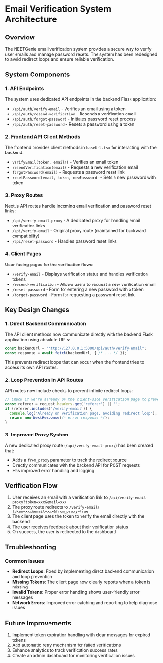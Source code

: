 # Email Verification System Architecture

## Overview

The NEETGenie email verification system provides a secure way to verify user emails and manage password resets. The system has been redesigned to avoid redirect loops and ensure reliable verification.

## System Components

### 1. API Endpoints

The system uses dedicated API endpoints in the backend Flask application:
- `/api/auth/verify-email` - Verifies an email using a token
- `/api/auth/resend-verification` - Resends a verification email
- `/api/auth/forgot-password` - Initiates password reset process
- `/api/auth/reset-password` - Resets a password using a token

### 2. Frontend API Client Methods

The frontend provides client methods in `baseUrl.tsx` for interacting with the backend:
- `verifyEmail(token, email?)` - Verifies an email token
- `resendVerification(email)` - Requests a new verification email
- `forgotPassword(email)` - Requests a password reset link
- `resetPassword(email, token, newPassword)` - Sets a new password with token

### 3. Proxy Routes

Next.js API routes handle incoming email verification and password reset links:
- `/api/verify-email-proxy` - A dedicated proxy for handling email verification links
- `/api/verify-email` - Original proxy route (maintained for backward compatibility)
- `/api/reset-password` - Handles password reset links

### 4. Client Pages

User-facing pages for the verification flows:
- `/verify-email` - Displays verification status and handles verification tokens
- `/resend-verification` - Allows users to request a new verification email
- `/reset-password` - Form for entering a new password with a token
- `/forgot-password` - Form for requesting a password reset link

## Key Design Changes

### 1. Direct Backend Communication

The API client methods now communicate directly with the backend Flask application using absolute URLs:
```typescript
const backendUrl = "http://127.0.0.1:5000/api/auth/verify-email";
const response = await fetch(backendUrl, { /* ... */ });
```

This prevents redirect loops that can occur when the frontend tries to access its own API routes.

### 2. Loop Prevention in API Routes

API routes now include checks to prevent infinite redirect loops:
```typescript
// Check if we're already on the client-side verification page to prevent infinite redirects
const referer = request.headers.get('referer') || '';
if (referer.includes('/verify-email')) {
  console.log("Already on verification page, avoiding redirect loop");
  return new NextResponse(/* error response */);
}
```

### 3. Improved Proxy System

A new dedicated proxy route (`/api/verify-email-proxy`) has been created that:
- Adds a `from_proxy` parameter to track the redirect source
- Directly communicates with the backend API for POST requests
- Has improved error handling and logging

## Verification Flow

1. User receives an email with a verification link to `/api/verify-email-proxy?token=xxx&email=xxx`
2. The proxy route redirects to `/verify-email?token=xxx&email=xxx&from_proxy=true`
3. The client page uses the token to verify the email directly with the backend
4. The user receives feedback about their verification status
5. On success, the user is redirected to the dashboard

## Troubleshooting

### Common Issues

- **Redirect Loops**: Fixed by implementing direct backend communication and loop prevention
- **Missing Tokens**: The client page now clearly reports when a token is missing
- **Invalid Tokens**: Proper error handling shows user-friendly error messages
- **Network Errors**: Improved error catching and reporting to help diagnose issues

## Future Improvements

1. Implement token expiration handling with clear messages for expired tokens
2. Add automatic retry mechanism for failed verifications
3. Enhance analytics to track verification success rates
4. Create an admin dashboard for monitoring verification issues
